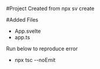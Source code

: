 #Project
Created from npx sv create

#Added Files
- App.svelte
- app.ts

Run below to reproduce error
 - npx tsc --noEmit